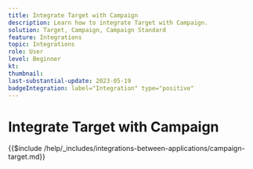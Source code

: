 ```yaml
---
title: Integrate Target with Campaign
description: Learn how to integrate Target with Campaign.
solution: Target, Campaign, Campaign Standard
feature: Integrations
topic: Integrations
role: User
level: Beginner
kt:
thumbnail:
last-substantial-update: 2023-05-19
badgeIntegration: label="Integration" type="positive"
---
```


# Integrate Target with Campaign

{{$include /help/_includes/integrations-between-applications/campaign-target.md}}
